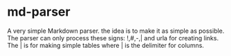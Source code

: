# md-parser

A very simple Markdown parser. the idea is to make it as simple as possible. The parser can only process these signs: !,#,-,| and urla for creating links. The | is for making simple tables where | is the delimiter for columns. 

